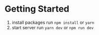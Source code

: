 # Getting Started

1. install packages run `npm install` or `yarn`
2. start server run `yarn dev` or `npm run dev`
